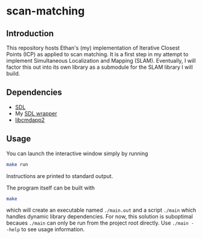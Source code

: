 # scan-matching

## Introduction

This repository hosts Ethan's (my) implementation of Iterative Closest Points (ICP) as applied to scan matching.
It is a first step in my attempt to implement Simultaneous Localization and Mapping (SLAM).
Eventually, I will factor this out into its own library as a submodule for the SLAM library I will build.

## Dependencies

- [SDL](https://www.libsdl.org)
- My [SDL wrapper](https://github.com/cornellev/sdl-wrapper)
- [libcmdapp2](http://ethanuppal.com/libcmdapp2/)

## Usage

You can launch the interactive window simply by running
```bash
make run 
```
Instructions are printed to standard output.

The program itself can be built with
```bash
make
```
which will create an executable named `./main.out` and a script `./main` which handles dynamic library dependencies.
For now, this solution is suboptimal becaues `./main` can only be run from the project root directly.
Use `./main --help` to see usage information.
